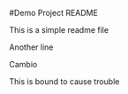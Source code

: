 #Demo Project README

This is a simple readme file 

Another line 

Cambio

This is bound to cause trouble